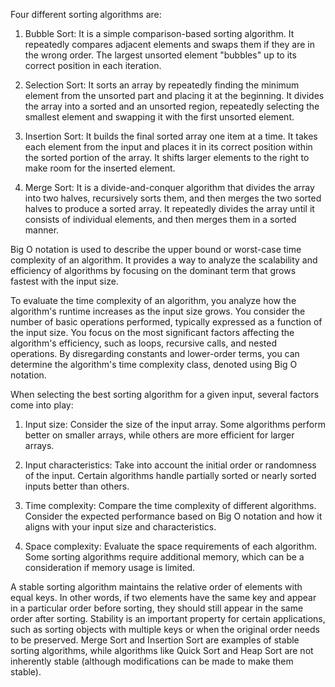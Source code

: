 Four different sorting algorithms are:

1. Bubble Sort: It is a simple comparison-based sorting algorithm. It repeatedly compares adjacent elements and swaps them if they are in the wrong order. The largest unsorted element "bubbles" up to its correct position in each iteration.

2. Selection Sort: It sorts an array by repeatedly finding the minimum element from the unsorted part and placing it at the beginning. It divides the array into a sorted and an unsorted region, repeatedly selecting the smallest element and swapping it with the first unsorted element.

3. Insertion Sort: It builds the final sorted array one item at a time. It takes each element from the input and places it in its correct position within the sorted portion of the array. It shifts larger elements to the right to make room for the inserted element.

4. Merge Sort: It is a divide-and-conquer algorithm that divides the array into two halves, recursively sorts them, and then merges the two sorted halves to produce a sorted array. It repeatedly divides the array until it consists of individual elements, and then merges them in a sorted manner.

Big O notation is used to describe the upper bound or worst-case time complexity of an algorithm. It provides a way to analyze the scalability and efficiency of algorithms by focusing on the dominant term that grows fastest with the input size.

To evaluate the time complexity of an algorithm, you analyze how the algorithm's runtime increases as the input size grows. You consider the number of basic operations performed, typically expressed as a function of the input size. You focus on the most significant factors affecting the algorithm's efficiency, such as loops, recursive calls, and nested operations. By disregarding constants and lower-order terms, you can determine the algorithm's time complexity class, denoted using Big O notation.

When selecting the best sorting algorithm for a given input, several factors come into play:

1. Input size: Consider the size of the input array. Some algorithms perform better on smaller arrays, while others are more efficient for larger arrays.

2. Input characteristics: Take into account the initial order or randomness of the input. Certain algorithms handle partially sorted or nearly sorted inputs better than others.

3. Time complexity: Compare the time complexity of different algorithms. Consider the expected performance based on Big O notation and how it aligns with your input size and characteristics.

4. Space complexity: Evaluate the space requirements of each algorithm. Some sorting algorithms require additional memory, which can be a consideration if memory usage is limited.

A stable sorting algorithm maintains the relative order of elements with equal keys. In other words, if two elements have the same key and appear in a particular order before sorting, they should still appear in the same order after sorting. Stability is an important property for certain applications, such as sorting objects with multiple keys or when the original order needs to be preserved. Merge Sort and Insertion Sort are examples of stable sorting algorithms, while algorithms like Quick Sort and Heap Sort are not inherently stable (although modifications can be made to make them stable).
